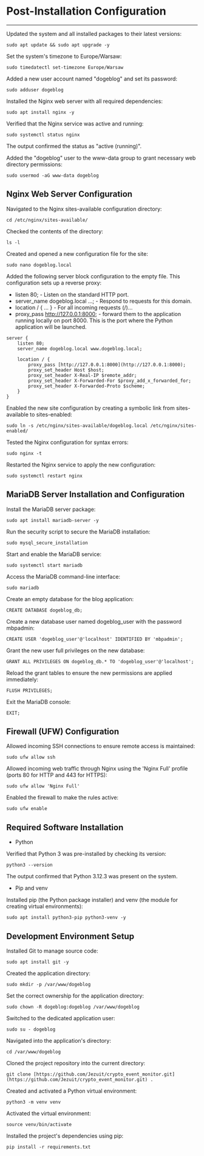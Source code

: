 # Post-Installation Configuration

---

Updated the system and all installed packages to their latest versions:
```
sudo apt update && sudo apt upgrade -y
```

Set the system's timezone to Europe/Warsaw:
```
sudo timedatectl set-timezone Europe/Warsaw
```

Added a new user account named "dogeblog" and set its password:
```
sudo adduser dogeblog
```

Installed the Nginx web server with all required dependencies:
```
sudo apt install nginx -y
```

Verified that the Nginx service was active and running:
```
sudo systemctl status nginx
```

The output confirmed the status as "active (running)".

Added the "dogeblog" user to the www-data group to grant necessary web directory permissions:
```
sudo usermod -aG www-data dogeblog
```

## Nginx Web Server Configuration

Navigated to the Nginx sites-available configuration directory:
```
cd /etc/nginx/sites-available/
```

Checked the contents of the directory:
```
ls -l
```

Created and opened a new configuration file for the site:
```
sudo nano dogeblog.local
```

Added the following server block configuration to the empty file. This configuration sets up a reverse proxy:
* listen 80; - Listen on the standard HTTP port.
* server_name dogeblog.local ...; - Respond to requests for this domain.
* location / { ... } - For all incoming requests (/)...
* proxy_pass http://127.0.0.1:8000; - forward them to the application running locally on port 8000. This is the port where the Python application will be launched.
```
server {
    listen 80;
    server_name dogeblog.local www.dogeblog.local;

    location / {
        proxy_pass [http://127.0.0.1:8000](http://127.0.0.1:8000);
        proxy_set_header Host $host;
        proxy_set_header X-Real-IP $remote_addr;
        proxy_set_header X-Forwarded-For $proxy_add_x_forwarded_for;
        proxy_set_header X-Forwarded-Proto $scheme;
    }
}
```

Enabled the new site configuration by creating a symbolic link from sites-available to sites-enabled:
```
sudo ln -s /etc/nginx/sites-available/dogeblog.local /etc/nginx/sites-enabled/
```

Tested the Nginx configuration for syntax errors:
```
sudo nginx -t
```

Restarted the Nginx service to apply the new configuration:
```
sudo systemctl restart nginx
```
## MariaDB Server Installation and Configuration

Install the MariaDB server package:
```
sudo apt install mariadb-server -y
```

Run the security script to secure the MariaDB installation:
```
sudo mysql_secure_installation
```

Start and enable the MariaDB service:
```
sudo systemctl start mariadb
```

Access the MariaDB command-line interface:
```
sudo mariadb
```

Create an empty database for the blog application:
```
CREATE DATABASE dogeblog_db;
```

Create a new database user named dogeblog_user with the password mbpadmin:
```
CREATE USER 'dogeblog_user'@'localhost' IDENTIFIED BY 'mbpadmin';
```

Grant the new user full privileges on the new database:
```
GRANT ALL PRIVILEGES ON dogeblog_db.* TO 'dogeblog_user'@'localhost';
```

Reload the grant tables to ensure the new permissions are applied immediately:
```
FLUSH PRIVILEGES;
```

Exit the MariaDB console:
```
EXIT;
```
## Firewall (UFW) Configuration

Allowed incoming SSH connections to ensure remote access is maintained:
```
sudo ufw allow ssh
```

Allowed incoming web traffic through Nginx using the 'Nginx Full' profile (ports 80 for HTTP and 443 for HTTPS):
```
sudo ufw allow 'Nginx Full'
```

Enabled the firewall to make the rules active:
```
sudo ufw enable
```
## Required Software Installation

* Python

Verified that Python 3 was pre-installed by checking its version:
```
python3 --version
```

The output confirmed that Python 3.12.3 was present on the system.

* Pip and venv

Installed pip (the Python package installer) and venv (the module for creating virtual environments):
```
sudo apt install python3-pip python3-venv -y
```
## Development Environment Setup

Installed Git to manage source code:
```
sudo apt install git -y
```

Created the application directory:
```
sudo mkdir -p /var/www/dogeblog
```

Set the correct ownership for the application directory:
```
sudo chown -R dogeblog:dogeblog /var/www/dogeblog
```

Switched to the dedicated application user:
```
sudo su - dogeblog
```

Navigated into the application's directory:
```
cd /var/www/dogeblog
```

Cloned the project repository into the current directory:
```
git clone [https://github.com/Jezuit/crypto_event_monitor.git](https://github.com/Jezuit/crypto_event_monitor.git) .
```

Created and activated a Python virtual environment:
```
python3 -m venv venv
```

Activated the virtual environment:
```
source venv/bin/activate
```

Installed the project's dependencies using pip:
```
pip install -r requirements.txt
```
